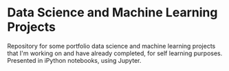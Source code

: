 # Data Science and Machine Learning Projects
Repository for some portfolio data science and machine learning projects that I'm working on and have already completed, for self learning purposes.
Presented in iPython notebooks, using Jupyter.
